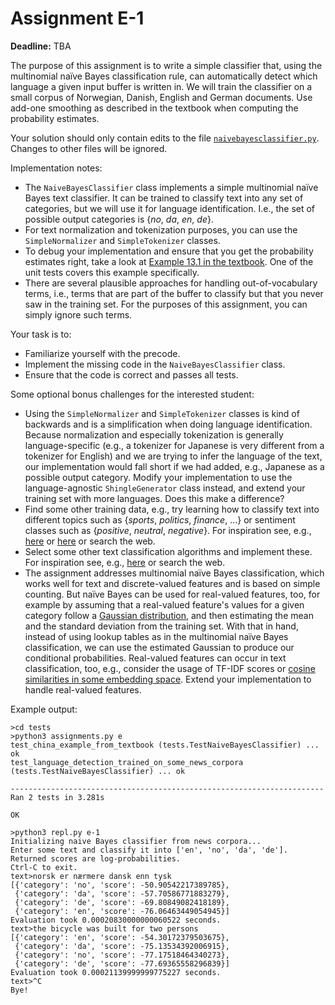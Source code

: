 # Assignment E-1

**Deadline:** TBA

The purpose of this assignment is to write a simple classifier that, using the multinomial naïve Bayes classification rule, can automatically detect which language a given input buffer is written in. We will train the classifier on a small corpus of Norwegian, Danish, English and German documents. Use add-one smoothing as described in the textbook when computing the probability estimates.

Your solution should only contain edits to the file [`naivebayesclassifier.py`](./in3120/naivebayesclassifier.py). Changes to other files will be ignored.

Implementation notes:

- The `NaiveBayesClassifier` class implements a simple multinomial naïve Bayes text classifier. It can be trained to classify text into any set of categories, but we will use it for language identification. I.e., the set of possible output categories is {_no_, _da_, _en_, _de_}.
- For text normalization and tokenization purposes, you can use the `SimpleNormalizer` and `SimpleTokenizer` classes.
- To debug your implementation and ensure that you get the probability estimates right, take a look at [Example 13.1 in the textbook](https://nlp.stanford.edu/IR-book/pdf/13bayes.pdf). One of the unit tests covers this example specifically.
- There are several plausible approaches for handling out-of-vocabulary terms, i.e., terms that are part of the buffer to classify but that you never saw in the training set. For the purposes of this assignment, you can simply ignore such terms.

Your task is to:

- Familiarize yourself with the precode.
- Implement the missing code in the `NaiveBayesClassifier` class.
- Ensure that the code is correct and passes all tests.

Some optional bonus challenges for the interested student:

- Using the `SimpleNormalizer` and `SimpleTokenizer` classes is kind of backwards and is a simplification when doing language identification. Because normalization and especially tokenization is generally language-specific (e.g., a tokenizer for Japanese is very different from a tokenizer for English) and we are trying to infer the language of the text, our implementation would fall short if we had added, e.g., Japanese as a possible output category. Modify your implementation to use the language-agnostic `ShingleGenerator` class instead, and extend your training set with more languages. Does this make a difference?
- Find some other training data, e.g., try learning how to classify text into different topics such as {_sports_, _politics_, _finance_, ...} or sentiment classes such as {_positive_, _neutral_, _negative_}. For inspiration see, e.g., [here](https://metatext.io/datasets-list/text-classification-task) or [here](https://datasetsearch.research.google.com/) or search the web.
- Select some other text classification algorithms and implement these. For inspiration see, e.g., [here](https://scikit-learn.org/stable/supervised_learning.html) or search the web.
- The assignment addresses multinomial naïve Bayes classification, which works well for text and discrete-valued features and is based on simple counting. But naïve Bayes can be used for real-valued features, too, for example by assuming that a real-valued feature's values for a given category follow a [Gaussian distribution](https://en.wikipedia.org/wiki/Normal_distribution), and then estimating the mean and the standard deviation from the training set. With that in hand, instead of using lookup tables as in the multinomial naïve Bayes classification, we can use the estimated Gaussian to produce our conditional probabilities. Real-valued features can occur in text classification, too, e.g., consider the usage of TF-IDF scores or [cosine similarities in some embedding space](./assignment-e-2.md). Extend your implementation to handle real-valued features.

Example output:

```
>cd tests
>python3 assignments.py e
test_china_example_from_textbook (tests.TestNaiveBayesClassifier) ... ok
test_language_detection_trained_on_some_news_corpora (tests.TestNaiveBayesClassifier) ... ok

----------------------------------------------------------------------
Ran 2 tests in 3.281s

OK
```

```
>python3 repl.py e-1
Initializing naive Bayes classifier from news corpora...
Enter some text and classify it into ['en', 'no', 'da', 'de'].
Returned scores are log-probabilities.
Ctrl-C to exit.
text>norsk er nærmere dansk enn tysk
[{'category': 'no', 'score': -50.90542217389785},
 {'category': 'da', 'score': -57.70586771883279},
 {'category': 'de', 'score': -69.80849082418189},
 {'category': 'en', 'score': -76.06463449054945}]
Evaluation took 0.00020830000000060522 seconds.
text>the bicycle was built for two persons
[{'category': 'en', 'score': -54.30172379503675},
 {'category': 'da', 'score': -75.13534392006915},
 {'category': 'no', 'score': -77.17518464340273},
 {'category': 'de', 'score': -77.69365558296839}]
Evaluation took 0.00021139999999775227 seconds.
text>^C
Bye!
```
